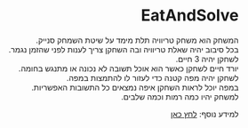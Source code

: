<div lang="he" dir="rtl">

# EatAndSolve
  
המשחק הוא משחק טריוויה תלת מימד על שיטת השמחק סנייק.\
בכל סיבוב יהיה שאלת טריוויה ובה השחקן צריך לענות לפני שהזמן נגמר.\
לשחקן יהיה 3 חיים.\
יורד חיים לשחקן כאשר הוא אוכל תשובה לא נכונה או מתנגש בחומה.\
לשחקן יהיה מפה קטנה כדי לעזור לו להתמצות במפה.\
במפה יוכל לראות השחקן איפה נמצאים כל התשובות האפשריות.\
למשחק יהיו כמה רמות וכמה שלבים.

למידע נוסף: 
[לחץ כאן](https://github.com/S-DevelopeGame/EatAndSolve/wiki)
  
</div>

